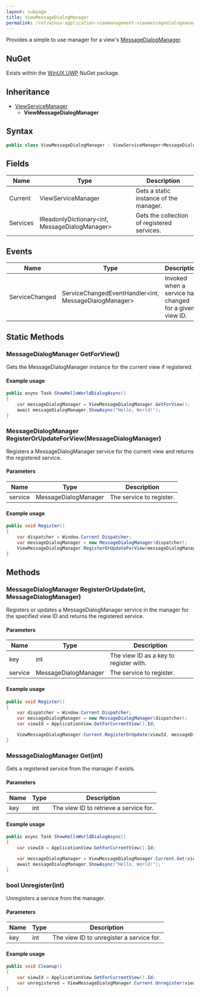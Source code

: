 ```yaml
---
layout: subpage
title: ViewMessageDialogManager
permalink: /ref/winux-application-viewmanagement-viewmessagedialogmanager
---
```


Provides a simple to use manager for a view's [MessageDialogManager](winux-messaging-dialogs-messagedialogmanager).

## NuGet

Exists within the [WinUX.UWP](https://www.nuget.org/packages/WinUX.UWP/) NuGet package.

## Inheritance
- [ViewServiceManager](winux-application-viewmanagement-viewservicemanager)
    - **ViewMessageDialogManager**

## Syntax

```csharp
public class ViewMessageDialogManager : ViewServiceManager<MessageDialogManager>
```

## Fields

| Name | Type | Description |
|---|---|---|
| Current | ViewServiceManager<MessageDialogManager> | Gets a static instance of the manager. |
| Services | IReadonlyDictionary<int, MessageDialogManager> | Gets the collection of registered services. |

## Events

| Name | Type | Description |
|---|---|---|
| ServiceChanged | ServiceChangedEventHandler<int, MessageDialogManager> | Invoked when a service has changed for a given view ID. |

## Static Methods

### MessageDialogManager GetForView()

Gets the MessageDialogManager instance for the current view if registered.

#### Example usage

```csharp
public async Task ShowHelloWorldDialogAsync()
{
    var messageDialogManager = ViewMessageDialogManager.GetForView();
    await messageDialogManager.ShowAsync("Hello, World!");
}
```

### MessageDialogManager RegisterOrUpdateForView(MessageDialogManager)

Registers a MessageDialogManager service for the current view and returns the registered service.

#### Parameters

| Name | Type | Description |
|---|---|---|
| service | MessageDialogManager | The service to register. |

#### Example usage

```csharp
public void Register()
{
    var dispatcher = Window.Current.Dispatcher;
    var messageDialogManager = new MessageDialogManager(dispatcher);
    ViewMessageDialogManager.RegisterOrUpdateForView(messageDialogManager);
}
```

## Methods

### MessageDialogManager RegisterOrUpdate(int, MessageDialogManager)

Registers or updates a MessageDialogManager service in the manager for the specified view ID and returns the registered service.

#### Parameters

| Name | Type | Description |
|---|---|---|
| key | int | The view ID as a key to register with. |
| service | MessageDialogManager | The service to register. |

#### Example usage

```csharp
public void Register()
{
    var dispatcher = Window.Current.Dispatcher;
    var messageDialogManager = new MessageDialogManager(dispatcher);
    var viewId = ApplicationView.GetForCurrentView().Id;

    ViewMessageDialogManager.Current.RegisterOrUpdate(viewId, messageDialogManager);
}
```

### MessageDialogManager Get(int)

Gets a registered service from the manager if exists.

#### Parameters

| Name | Type | Description |
|---|---|---|
| key | int | The view ID to retrieve a service for. |

#### Example usage

```csharp
public async Task ShowHelloWorldDialogAsync()
{
    var viewId = ApplicationView.GetForCurrentView().Id;

    var messageDialogManager = ViewMessageDialogManager.Current.Get(viewId);
    await messageDialogManager.ShowAsync("Hello, World!");
}
```

### bool Unregister(int)

Unregisters a service from the manager.

#### Parameters

| Name | Type | Description |
|---|---|---|
| key | int | The view ID to unregister a service for. |

#### Example usage

```csharp
public void Cleanup()
{
    var viewId = ApplicationView.GetForCurrentView().Id;
    var unregistered = ViewMessageDialogManager.Current.Unregister(viewId);
}
```